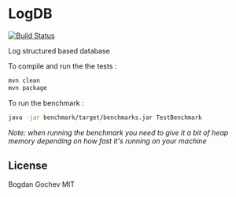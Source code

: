 # LogDB

[![Build Status](https://api.travis-ci.org/borer/logdb.svg?branch=master)](https://travis-ci.org/borer/logdb)

Log structured based database

To compile and run the the tests :

```sh
mvn clean
mvn package
```

To run the benchmark :

```sh
java -jar benchmark/target/benchmarks.jar TestBenchmark
```

*Note: when running the benchmark you need to give it a bit of heap memory depending on how fast 
it's running on your machine*

License
----
Bogdan Gochev
MIT
